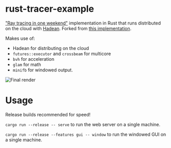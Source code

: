 # rust-tracer-example

["Ray tracing in one weekend"](https://raytracing.github.io/) implementation in Rust that runs distributed on the cloud with [Hadean](platform.hadean.com). Forked from [this implementation](https://github.com/mdesmedt/rust_one_weekend).

Makes use of:

 - Hadean for distributing on the cloud
 - `futures::executor` and `crossbeam` for multicore
 - `bvh` for acceleration
 - `glam` for math
 - `minifb` for windowed output.

![Final render](https://user-images.githubusercontent.com/73319561/116177108-1b805f80-a6c8-11eb-932d-7a0b28d582c4.png)

# Usage

Release builds recommended for speed!

`cargo run --release -- serve` to run the web server on a single machine.

`cargo run --release --features gui -- window` to run the windowed GUI on a single machine.
